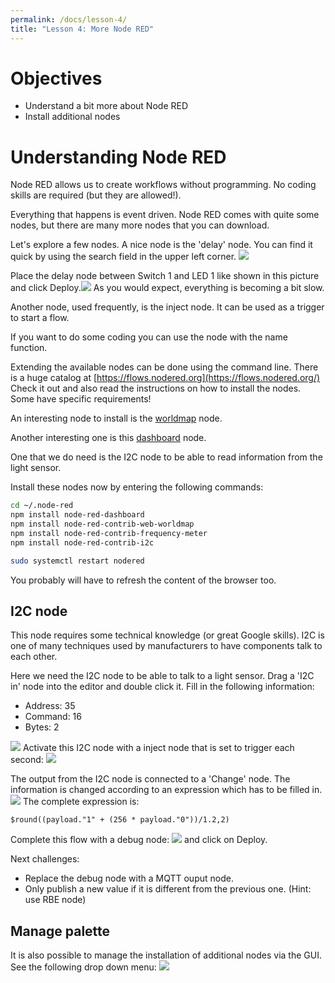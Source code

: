 ```yaml
---
permalink: /docs/lesson-4/
title: "Lesson 4: More Node RED"
---
```


# Objectives
- Understand a bit more about Node RED
- Install additional nodes

# Understanding Node RED
Node RED allows us to create workflows without programming. No coding skills are required (but they are allowed!).

Everything that happens is event driven. Node RED comes with quite some nodes, but there are many more nodes that you can download.

Let's explore a few nodes. 
A nice node is the 'delay' node. You can find it quick by using the search field in the upper left corner. ![](/img/lessons/lesson-4/delay-1.png)

Place the delay node between Switch 1 and LED 1 like shown in this picture and click Deploy.![](/img/lessons/lesson-4/delay-2.png)
As you would expect, everything is becoming a bit slow.

Another node, used frequently, is the inject node. It can be used as a trigger to start a flow.

If you want to do some coding you can use the node with the name function.

Extending the available nodes can be done using the command line. There is a huge catalog at [https://flows.nodered.org](https://flows.nodered.org/) Check it out and also read the instructions on how to install the nodes. Some have specific requirements!

An interesting node to install is the [worldmap](https://flows.nodered.org/node/node-red-contrib-web-worldmap) node. 

Another interesting one is this [dashboard](https://flows.nodered.org/node/node-red-dashboard) node. 

One that we do need is the I2C node to be able to read information from the light sensor.

Install these nodes now by entering the following commands:

```bash
cd ~/.node-red
npm install node-red-dashboard
npm install node-red-contrib-web-worldmap
npm install node-red-contrib-frequency-meter
npm install node-red-contrib-i2c

sudo systemctl restart nodered
```
You probably will have to refresh the content of the browser too.

## I2C node

This node requires some technical knowledge (or great Google skills). I2C is one of many techniques used by manufacturers to have components talk to each other.

Here we need the I2C node to be able to talk to a light sensor. 
Drag a 'I2C in' node into the editor and double click it. Fill in the following information:

- Address: 35
- Command: 16
- Bytes: 2


![](/img/lessons/lesson-4/i2c.png)
Activate this I2C node with a inject node that is set to trigger each second: 
![](/img/lessons/lesson-4/trigger.png)

The output from the I2C node is connected to a 'Change' node. The information is changed according to an expression which has to be filled in. ![](/img/lessons/lesson-4/change.png) The complete expression is:
```
$round((payload."1" + (256 * payload."0"))/1.2,2)
```
Complete this flow with a debug node: ![](/img/lessons/lesson-4/flow.png) and click on Deploy.

Next challenges:
- Replace the debug node with a MQTT ouput node.
- Only publish a new value if it is different from the previous one. (Hint: use RBE node)

## Manage palette
It is also possible to manage the installation of additional nodes via the GUI. See the following drop down menu: ![](/img/lessons/lesson-4/palette.png) 



